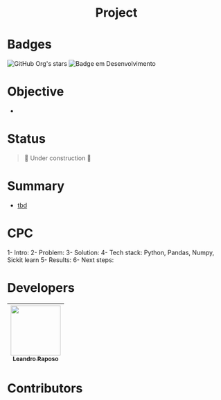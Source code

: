 <h1 align="center"> Project </h1>

# Badges
![GitHub Org's stars](https://img.shields.io/github/stars/leandro-raposo?style=social)
![Badge em Desenvolvimento](http://img.shields.io/static/v1?label=STATUS&message=WORK%20IN%20PROGRESS&color=GREEN&style=for-the-badge)

# Objective
- 

# Status
> :construction: Under construction :construction:

# Summary 

* [tbd](#tbd)

# CPC
1- Intro: 
2- Problem: 
3- Solution: 
4- Tech stack: Python, Pandas, Numpy, Sickit learn
5- Results: 
6- Next steps: 

# Developers
| [<img src="https://avatars.githubusercontent.com/u/79737458?v=4" width=115><br><sub>Leandro Raposo</sub>](https://github.com/leandro-raposo) |
| :---: |

# Contributors

